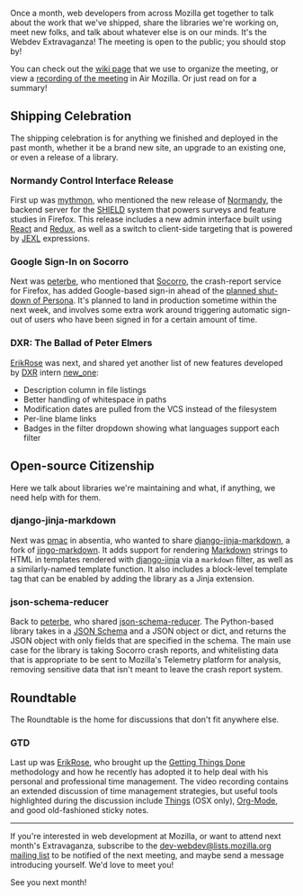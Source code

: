Once a month, web developers from across Mozilla get together to talk about the
work that we've shipped, share the libraries we're working on, meet new folks,
and talk about whatever else is on our minds. It's the Webdev Extravaganza! The
meeting is open to the public; you should stop by!

You can check out the [wiki page][wiki] that we use to organize the meeting, or
view a [recording of the meeting][recording] in Air Mozilla. Or just read on for
a summary!

[wiki]: https://wiki.mozilla.org/Webdev/Meetings/2016/August
[recording]: https://air.mozilla.org/webdev-extravaganza-august-2016/

## Shipping Celebration
The shipping celebration is for anything we finished and deployed in the past
month, whether it be a brand new site, an upgrade to an existing one, or even a
release of a library.

### Normandy Control Interface Release
First up was [mythmon][], who mentioned the new release of [Normandy][], the
backend server for the [SHIELD][] system that powers surveys and feature studies
in Firefox. This release includes a new admin interface built using [React][]
and [Redux][], as well as a switch to client-side targeting that is powered by
[JEXL][] expressions.

[mythmon]: https://mozillians.org/en-US/u/mythmon/
[Normandy]: https://github.com/mozilla/normandy
[SHIELD]: https://wiki.mozilla.org/Firefox/SHIELD
[React]: https://facebook.github.io/react/
[Redux]: http://redux.js.org/
[JEXL]: https://github.com/TechnologyAdvice/Jexl

### Google Sign-In on Socorro
Next was [peterbe][], who mentioned that [Socorro][], the crash-report service
for Firefox, has added Google-based sign-in ahead of the
[planned shut-down of Persona][persona]. It's planned to land in production
sometime within the next week, and involves some extra work around triggering
automatic sign-out of users who have been signed in for a certain amount of
time.

[peterbe]: https://mozillians.org/en-US/u/peterbe/
[Socorro]: https://github.com/mozilla/socorro/
[persona]: https://wiki.mozilla.org/Identity/Persona_Shutdown_Guidelines_for_Reliers

### DXR: The Ballad of Peter Elmers
[ErikRose][] was next, and shared yet another list of new features developed by
[DXR][] intern [new_one][]:

- Description column in file listings
- Better handling of whitespace in paths
- Modification dates are pulled from the VCS instead of the filesystem
- Per-line blame links
- Badges in the filter dropdown showing what languages support each filter

[ErikRose]: https://mozillians.org/en-US/u/ErikRose/
[DXR]: https://dxr.mozilla.org/
[new_one]: https://mozillians.org/en-US/u/peter.elmers/

## Open-source Citizenship
Here we talk about libraries we're maintaining and what, if anything, we need
help with for them.

### django-jinja-markdown
Next was [pmac][] in absentia, who wanted to share [django-jinja-markdown][], a
fork of [jingo-markdown][]. It adds support for rendering [Markdown][] strings
to HTML in templates rendered with [django-jinja][] via a `markdown` filter, as
well as a similarly-named template function. It also includes a block-level
template tag that can be enabled by adding the library as a Jinja extension.

[pmac]: https://mozillians.org/en-US/u/pmac/
[django-jinja-markdown]: https://github.com/pmac/django-jinja-markdown
[jingo-markdown]: https://github.com/nrsimha/jingo-markdown
[Markdown]: https://en.wikipedia.org/wiki/Markdown
[django-jinja]: niwinz.github.io/django-jinja/

### json-schema-reducer
Back to [peterbe][], who shared [json-schema-reducer][]. The Python-based
library takes in a [JSON Schema][] and a JSON object or dict, and returns the
JSON  object with only fields that are specified in the schema. The main use
case for the library is taking Socorro crash reports, and whitelisting data that
is appropriate to be sent to Mozilla's Telemetry platform for analysis, removing
sensitive data that isn't meant to leave the crash report system.

[json-schema-reducer]: https://github.com/peterbe/json-schema-reducer
[JSON Schema]: http://json-schema.org/

## Roundtable
The Roundtable is the home for discussions that don't fit anywhere else.

### GTD
Last up was [ErikRose][], who brought up the [Getting Things Done][]
methodology and how he recently has adopted it to help deal with his personal
and professional time management. The video recording contains an extended
discussion of time management strategies, but useful tools highlighted during
the discussion include [Things][] (OSX only), [Org-Mode][], and good
old-fashioned sticky notes.

[Getting Things Done]: https://en.wikipedia.org/wiki/Getting_Things_Done
[Things]: https://culturedcode.com/things/
[Org-Mode]: http://orgmode.org/

---

If you're interested in web development at Mozilla, or want to attend next
month's Extravaganza, subscribe to the
[dev-webdev@lists.mozilla.org mailing list][mailing-list] to be notified of the
next meeting, and maybe send a message introducing yourself. We'd love to meet
you!

See you next month!

[mailing-list]: https://lists.mozilla.org/listinfo/dev-webdev
